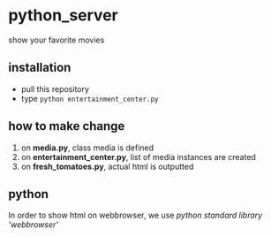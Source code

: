 # python_server
show your favorite movies

## installation
- pull this repository
- type `python entertainment_center.py`

## how to make change
1. on **media.py**, class media is defined
2. on **entertainment_center.py**, list of media instances are created
3. on **fresh_tomatoes.py**, actual html is outputted

## python
In order to show html on webbrowser, we use _python standard library 'webbrowser'_
